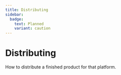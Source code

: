 ```yaml
---
title: Distributing
sidebar:
  badge:
    text: Planned
    variant: caution
---
```


# Distributing

How to distribute a finished product for that platform.
